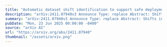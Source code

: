 ```yaml
---
title: "Automatic dataset shift identification to support safe deployment of medical imaging AI"
description: "arXiv:2411.07940v3 Announce Type: replace Abstract: Shifts in data distribution can substantially harm the performance of clinical AI models and lead to misdiagnosis. Hence, various methods have been developed to detect the presence of such shifts at deployment time. However, the root causes of dataset shifts are diverse, and the choice of shift mitigation strategies is highly dependent on the precise type of shift encountered at test time. As such, detecting test-time dataset shift is not sufficient: precisely identifying which type of shift has occurred is critical. In this work, we propose the first unsupervised dataset shift identification framework for imaging datasets, effectively distinguishing between prevalence shift (caused by a change in the label distribution), covariate shift (caused by a change in input characteristics) and mixed shifts (simultaneous prevalence and covariate shifts). We discuss the importance of self-supervised encoders for detecting subtle covariate shifts and propose a novel shift detector leveraging both self-supervised encoders and task model outputs for improved shift detection. We show the effectiveness of the proposed shift identification framework across three different imaging modalities (chest radiography, digital mammography, and retinal fundus images) on five types of real-world dataset shifts using five large publicly available datasets."
summary: "arXiv:2411.07940v3 Announce Type: replace Abstract: Shifts in data distribution can substantially harm the performance of clinical AI models and lead to misdiagnosis. Hence, various methods have been developed to detect the presence of such shifts at deployment time. However, the root causes of dataset shifts are diverse, and the choice of shift mitigation strategies is highly dependent on the precise type of shift encountered at test time. As such, detecting test-time dataset shift is not sufficient: precisely identifying which type of shift has occurred is critical. In this work, we propose the first unsupervised dataset shift identification framework for imaging datasets, effectively distinguishing between prevalence shift (caused by a change in the label distribution), covariate shift (caused by a change in input characteristics) and mixed shifts (simultaneous prevalence and covariate shifts). We discuss the importance of self-supervised encoders for detecting subtle covariate shifts and propose a novel shift detector leveraging both self-supervised encoders and task model outputs for improved shift detection. We show the effectiveness of the proposed shift identification framework across three different imaging modalities (chest radiography, digital mammography, and retinal fundus images) on five types of real-world dataset shifts using five large publicly available datasets."
pubDate: "Mon, 23 Jun 2025 00:00:00 -0400"
source: "arXiv AI"
url: "https://arxiv.org/abs/2411.07940"
thumbnail: "/assets/arxiv.png"
---
```


